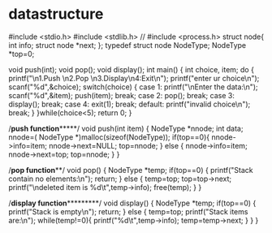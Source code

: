 # datastructure
#include <stdio.h> 
#include <stdlib.h> 
// #include <process.h> 
struct node{
	int info;
	struct node *next; 
};
typedef struct node NodeType; 
NodeType *top=0;

void push(int);
void pop(); 
void display(); 
int main()
{
	int choice, item;
	do {
		printf("\n1.Push \n2.Pop \n3.Display\n4:Exit\n"); 
		printf("enter ur choice\n"); 
		scanf("%d",&choice);
		switch(choice)
		{
		case 1:
			printf("\nEnter the data:\n"); scanf("%d",&item); push(item);
			break;
		case 2:
			pop();
			break; 
		case 3:
			display();
			break; 
		case 4:
			exit(1);
			break; 
		default:
			printf("invalid choice\n");
			break; 
		}
	}while(choice<5); 
return 0;
}


/**************push function*******************/
void push(int item) {
	NodeType *nnode;
	int data;
	nnode=( NodeType *)malloc(sizeof(NodeType)); 
	if(top==0){
		nnode->info=item;
		nnode->next=NULL; 
		top=nnode;
	} 
	else {
		nnode->info=item; 
		nnode->next=top; 
		top=nnode;
	} 
}


/******************pop function********************/ 
void pop()
{
	NodeType *temp;
	if(top==0) {
		printf("Stack contain no elements:\n"); return;
	} 
	else {
		temp=top;
		top=top->next;
		printf("\ndeleted item is %d\t",temp->info); 
		free(temp);
	} 
}

/**************display function***********************/ 
void display()
{
	NodeType *temp;
	if(top==0) {
		printf("Stack is empty\n");
		return; 
	}
	else {
		temp=top;
		printf("Stack items are:\n"); 
		while(temp!=0){
			printf("%d\t",temp->info);
			temp=temp->next;
			}
		}
}
